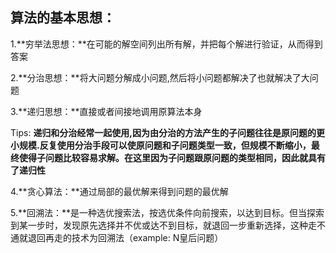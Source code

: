 算法的基本思想：
-------------

1.**穷举法思想：**在可能的解空间列出所有解，并把每个解进行验证，从而得到答案

2.**分治思想：**将大问题分解成小问题,然后将小问题都解决了也就解决了大问题

3.**递归思想：**直接或者间接地调用原算法本身

Tips: **递归和分治经常一起使用,因为由分治的方法产生的子问题往往是原问题的更小规模.反复使用分治手段可以使原问题和子问题类型一致，但规模不断缩小，最终使得子问题比较容易求解。在这里因为子问题跟原问题的类型相同，因此就具有了递归性**

4.**贪心算法：**通过局部的最优解来得到问题的最优解

5.**回溯法：**是一种选优搜索法，按选优条件向前搜索，以达到目标。但当探索到某一步时，发现原先选择并不优或达不到目标，就退回一步重新选择，这种走不通就退回再走的技术为回溯法（example: N皇后问题）